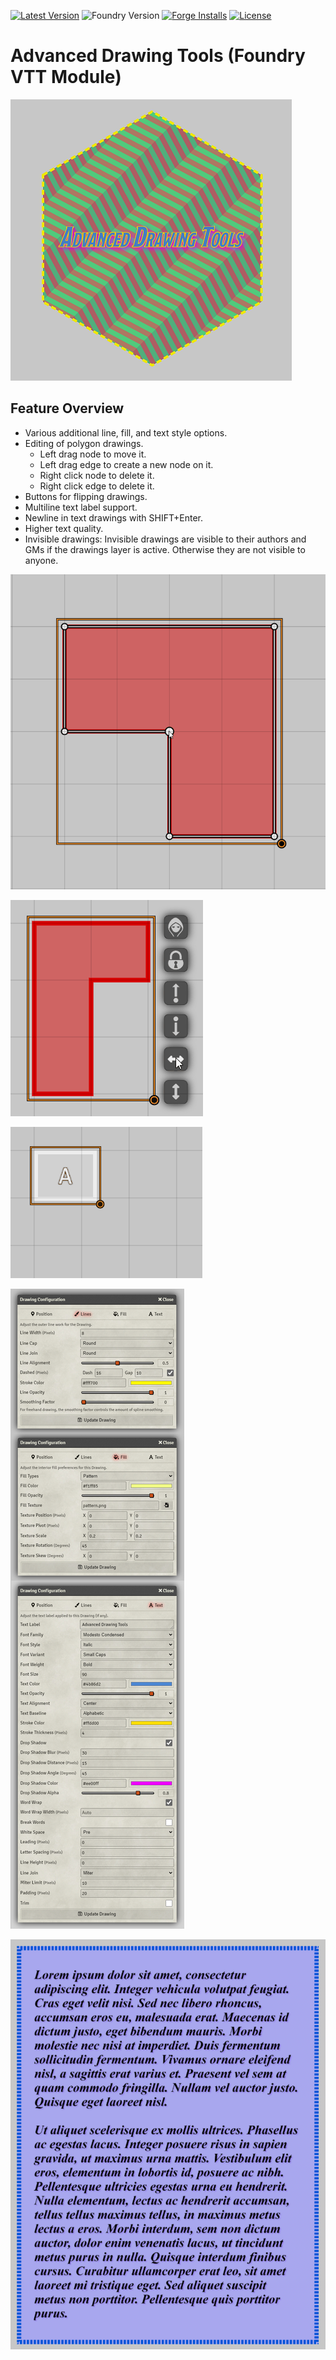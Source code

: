 [![Latest Version](https://img.shields.io/github/v/release/dev7355608/advanced-drawing-tools?display_name=tag&sort=semver&label=Latest%20Version)](https://github.com/dev7355608/advanced-drawing-tools/releases/latest)
![Foundry Version](https://img.shields.io/endpoint?url=https://foundryshields.com/version?url=https%3A%2F%2Fraw.githubusercontent.com%2Fdev7355608%2Fadvanced-drawing-tools%2Fmain%2Fmodule.json)
[![Forge Installs](https://img.shields.io/badge/dynamic/json?label=Forge%20Installs&query=package.installs&suffix=%25&url=https%3A%2F%2Fforge-vtt.com%2Fapi%2Fbazaar%2Fpackage%2Fadvanced-drawing-tools&colorB=blueviolet)](https://forge-vtt.com/bazaar#package=advanced-drawing-tools)
[![License](https://img.shields.io/github/license/dev7355608/advanced-drawing-tools?label=License)](LICENSE)

# Advanced Drawing Tools (Foundry VTT Module)

![Example 1](images/example1.png)

## Feature Overview

- Various additional line, fill, and text style options.
- Editing of polygon drawings.
  - Left drag node to move it.
  - Left drag edge to create a new node on it.
  - Right click node to delete it.
  - Right click edge to delete it.
- Buttons for flipping drawings.
- Multiline text label support.
- Newline in text drawings with SHIFT+Enter.
- Higher text quality.
- Invisible drawings: Invisible drawings are visible to their authors and GMs if the drawings layer is active. Otherwise they are not visible to anyone.

![Edit](images/edit.gif)

![Flip](images/flip.gif)

![SHIFT+Enter](images/shift+enter.gif)

![Configuration](images/config.png)

![Example 2](images/example2.png)
